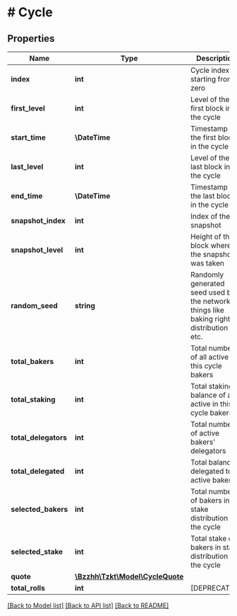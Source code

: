 # # Cycle

## Properties

Name | Type | Description | Notes
------------ | ------------- | ------------- | -------------
**index** | **int** | Cycle index starting from zero | [optional]
**first_level** | **int** | Level of the first block in the cycle | [optional]
**start_time** | **\DateTime** | Timestamp of the first block in the cycle | [optional]
**last_level** | **int** | Level of the last block in the cycle | [optional]
**end_time** | **\DateTime** | Timestamp of the last block in the cycle | [optional]
**snapshot_index** | **int** | Index of the snapshot | [optional]
**snapshot_level** | **int** | Height of the block where the snapshot was taken | [optional]
**random_seed** | **string** | Randomly generated seed used by the network for things like baking rights distribution etc. | [optional]
**total_bakers** | **int** | Total number of all active in this cycle bakers | [optional]
**total_staking** | **int** | Total staking balance of all active in this cycle bakers | [optional]
**total_delegators** | **int** | Total number of active bakers&#39; delegators | [optional]
**total_delegated** | **int** | Total balance delegated to active bakers | [optional]
**selected_bakers** | **int** | Total number of bakers in stake distribution for the cycle | [optional]
**selected_stake** | **int** | Total stake of bakers in stake distribution for the cycle | [optional]
**quote** | [**\Bzzhh\Tzkt\Model\CycleQuote**](CycleQuote.md) |  | [optional]
**total_rolls** | **int** | [DEPRECATED] | [optional]

[[Back to Model list]](../../README.md#models) [[Back to API list]](../../README.md#endpoints) [[Back to README]](../../README.md)
